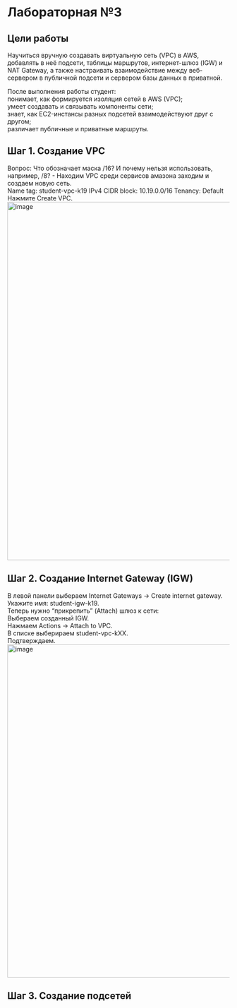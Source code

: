 # Лабораторная №3
## Цели работы
Научиться вручную создавать виртуальную сеть (VPC) в AWS, добавлять в неё подсети, таблицы маршрутов, интернет-шлюз (IGW) и NAT Gateway, а также настраивать взаимодействие между веб-сервером в публичной подсети и сервером базы данных в приватной.  

После выполнения работы студент:  
понимает, как формируется изоляция сетей в AWS (VPC);  
умеет создавать и связывать компоненты сети;  
знает, как EC2-инстансы разных подсетей взаимодействуют друг с другом;  
различает публичные и приватные маршруты.  

## Шаг 1. Создание VPC
Вопрос: Что обозначает маска /16? И почему нельзя использовать, например, /8? - 
Находим VPC среди сервисов амазона заходим и создаем новую сеть.  
Name tag: student-vpc-k19
IPv4 CIDR block: 10.19.0.0/16
Tenancy: Default
Нажмите Create VPC.
<img width="1703" height="812" alt="image" src="https://github.com/user-attachments/assets/e7c16845-8e65-4b80-b174-5ff00adfcf54" />  
## Шаг 2. Создание Internet Gateway (IGW)

В левой панели выбераем Internet Gateways → Create internet gateway.  
Укажите имя: student-igw-k19.  
Теперь нужно “прикрепить” (Attach) шлюз к сети:  
Выбераем созданный IGW.  
Нажмаем Actions → Attach to VPC.  
В списке выберираем student-vpc-kXX.  
Подтверждаем.  
<img width="1707" height="755" alt="image" src="https://github.com/user-attachments/assets/c9b8acbc-fe47-4408-9503-ec7a9a143337" />  
## Шаг 3. Создание подсетей


















